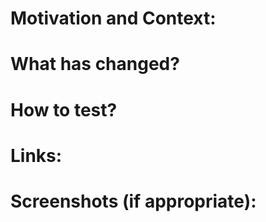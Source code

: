 # Motivation and Context:
<!--- Why is this change required? What problem does it solve? -->

# What has changed?
<!--- What code changes has been made -->
<!--- Has there been any refactoring -->
<!--- What tests have been written -->

# How to test?
<!--- Describe in detail how you tested your changes. -->
<!--- Include details of your testing environment, and the tests you ran to see how your change affects other areas of the code, etc. -->
<!--- Are there any automated tests that mean changes don't need to be manually changed -->

# Links:
<!--- Add any links to issues (trello, github issues) -->
<!--- Links to any documentation -->
<!--- Links to any related PRs -->

# Screenshots (if appropriate):